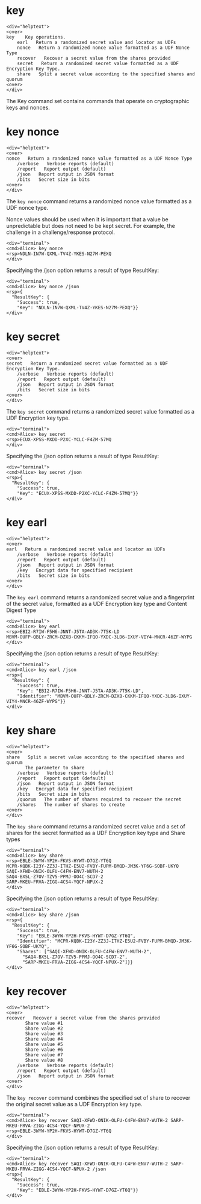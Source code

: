 
# key

~~~~
<div="helptext">
<over>
key    Key operations.
    earl   Return a randomized secret value and locator as UDFs
    nonce   Return a randomized nonce value formatted as a UDF Nonce Type
    recover   Recover a secret value from the shares provided
    secret   Return a randomized secret value formatted as a UDF Encryption Key Type.
    share   Split a secret value according to the specified shares and quorum
<over>
</div>
~~~~

The Key command set contains commands that operate on cryptographic keys and
nonces.


# key nonce

~~~~
<div="helptext">
<over>
nonce   Return a randomized nonce value formatted as a UDF Nonce Type
    /verbose   Verbose reports (default)
    /report   Report output (default)
    /json   Report output in JSON format
    /bits   Secret size in bits
<over>
</div>
~~~~


The `key nonce` command returns a randomized nonce value formatted as a UDF nonce type.

Nonce values should be used when it is important that a value be unpredictable but 
does not need to be kept secret. For example, the challenge in a challenge/response
protocol.


~~~~
<div="terminal">
<cmd>Alice> key nonce
<rsp>NDLN-IN7W-QXML-TV4Z-YKES-N27M-PEXQ
</div>
~~~~

Specifying the /json option returns a result of type ResultKey:

~~~~
<div="terminal">
<cmd>Alice> key nonce /json
<rsp>{
  "ResultKey": {
    "Success": true,
    "Key": "NDLN-IN7W-QXML-TV4Z-YKES-N27M-PEXQ"}}
</div>
~~~~


# key secret

~~~~
<div="helptext">
<over>
secret   Return a randomized secret value formatted as a UDF Encryption Key Type.
    /verbose   Verbose reports (default)
    /report   Report output (default)
    /json   Report output in JSON format
    /bits   Secret size in bits
<over>
</div>
~~~~

The `key secret` command returns a randomized secret value formatted as a UDF Encryption 
key type.


~~~~
<div="terminal">
<cmd>Alice> key secret
<rsp>ECUX-XPSS-MXDD-P2XC-YCLC-F4ZM-57MQ
</div>
~~~~

Specifying the /json option returns a result of type ResultKey:

~~~~
<div="terminal">
<cmd>Alice> key secret /json
<rsp>{
  "ResultKey": {
    "Success": true,
    "Key": "ECUX-XPSS-MXDD-P2XC-YCLC-F4ZM-57MQ"}}
</div>
~~~~



# key earl

~~~~
<div="helptext">
<over>
earl   Return a randomized secret value and locator as UDFs
    /verbose   Verbose reports (default)
    /report   Report output (default)
    /json   Report output in JSON format
    /key   Encrypt data for specified recipient
    /bits   Secret size in bits
<over>
</div>
~~~~

The `key earl` command returns a randomized secret value and a fingerprint of the secret 
value, formatted as a UDF Encryption key type and Content Digest Type


~~~~
<div="terminal">
<cmd>Alice> key earl
<rsp>EBI2-R7IW-F5H6-JNNT-J5TA-AD3K-7T5K-LD
MBVM-OUFP-QBLY-ZRCM-DZXB-CKKM-IFQO-YXDC-3LD6-IXUY-VIY4-MNCR-46ZF-WYPG
</div>
~~~~

Specifying the /json option returns a result of type ResultKey:

~~~~
<div="terminal">
<cmd>Alice> key earl /json
<rsp>{
  "ResultKey": {
    "Success": true,
    "Key": "EBI2-R7IW-F5H6-JNNT-J5TA-AD3K-7T5K-LD",
    "Identifier": "MBVM-OUFP-QBLY-ZRCM-DZXB-CKKM-IFQO-YXDC-3LD6-IXUY-VIY4-MNCR-46ZF-WYPG"}}
</div>
~~~~


# key share

~~~~
<div="helptext">
<over>
share   Split a secret value according to the specified shares and quorum
       The parameter to share
    /verbose   Verbose reports (default)
    /report   Report output (default)
    /json   Report output in JSON format
    /key   Encrypt data for specified recipient
    /bits   Secret size in bits
    /quorum   The number of shares required to recover the secret
    /shares   The number of shares to create
<over>
</div>
~~~~

The `key share` command returns a randomized secret value and a set of shares for the secret
formatted as a UDF Encryption key type and Share types


~~~~
<div="terminal">
<cmd>Alice> key share
<rsp>EBLE-3WYW-YP2H-FKVS-HYWT-D7GZ-YT6Q
MCPR-KQBK-I23Y-ZZ3J-ITHZ-E5U2-FVBY-FUPM-BMQD-JM3K-YF6G-SOBF-UKYQ
SAQI-XFWD-ONIK-OLFU-C4FW-ENV7-WUTH-2
SAQ4-BX5L-Z7OV-TZV5-PPMJ-OO4C-SCD7-2
SARP-MKEU-FRVA-ZIGG-4CS4-YQCF-NPUX-2
</div>
~~~~

Specifying the /json option returns a result of type ResultKey:

~~~~
<div="terminal">
<cmd>Alice> key share /json
<rsp>{
  "ResultKey": {
    "Success": true,
    "Key": "EBLE-3WYW-YP2H-FKVS-HYWT-D7GZ-YT6Q",
    "Identifier": "MCPR-KQBK-I23Y-ZZ3J-ITHZ-E5U2-FVBY-FUPM-BMQD-JM3K-YF6G-SOBF-UKYQ",
    "Shares": ["SAQI-XFWD-ONIK-OLFU-C4FW-ENV7-WUTH-2",
      "SAQ4-BX5L-Z7OV-TZV5-PPMJ-OO4C-SCD7-2",
      "SARP-MKEU-FRVA-ZIGG-4CS4-YQCF-NPUX-2"]}}
</div>
~~~~



# key recover

~~~~
<div="helptext">
<over>
recover   Recover a secret value from the shares provided
       Share value #1
       Share value #2
       Share value #3
       Share value #4
       Share value #5
       Share value #6
       Share value #7
       Share value #8
    /verbose   Verbose reports (default)
    /report   Report output (default)
    /json   Report output in JSON format
<over>
</div>
~~~~

The `key recover` command combines the specified set of share to recover the original secret 
value as a UDF Encryption key type.


~~~~
<div="terminal">
<cmd>Alice> key recover SAQI-XFWD-ONIK-OLFU-C4FW-ENV7-WUTH-2 SARP-MKEU-FRVA-ZIGG-4CS4-YQCF-NPUX-2
<rsp>EBLE-3WYW-YP2H-FKVS-HYWT-D7GZ-YT6Q
</div>
~~~~

Specifying the /json option returns a result of type ResultKey:

~~~~
<div="terminal">
<cmd>Alice> key recover SAQI-XFWD-ONIK-OLFU-C4FW-ENV7-WUTH-2 SARP-MKEU-FRVA-ZIGG-4CS4-YQCF-NPUX-2 /json
<rsp>{
  "ResultKey": {
    "Success": true,
    "Key": "EBLE-3WYW-YP2H-FKVS-HYWT-D7GZ-YT6Q"}}
</div>
~~~~



